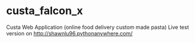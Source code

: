 # custa_falcon_x
Custa Web Application (online food delivery custom made pasta)
Live test version on http://shawnlu96.pythonanywhere.com/
